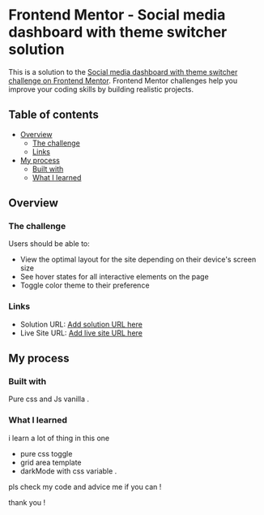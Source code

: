 # Frontend Mentor - Social media dashboard with theme switcher solution

This is a solution to the [Social media dashboard with theme switcher challenge on Frontend Mentor](https://www.frontendmentor.io/challenges/social-media-dashboard-with-theme-switcher-6oY8ozp_H). Frontend Mentor challenges help you improve your coding skills by building realistic projects. 

## Table of contents

- [Overview](#overview)
  - [The challenge](#the-challenge)
  - [Links](#links)
- [My process](#my-process)
  - [Built with](#built-with)
  - [What I learned](#what-i-learned)

## Overview

### The challenge

Users should be able to:

- View the optimal layout for the site depending on their device's screen size
- See hover states for all interactive elements on the page
- Toggle color theme to their preference

### Links

- Solution URL: [Add solution URL here]([https://www.frontendmentor.io/challenges/social-media-dashboard-with-theme-switcher-6oY8ozp_H/hub])
- Live Site URL: [Add live site URL here]([https://dolpheus89.github.io/ChallengeFrontendmentor.github.io/Defi%204%20-social-media-dashboard-with-theme-switcher-master/index.html])

## My process

### Built with

Pure css and Js vanilla .

### What I learned

i learn a lot of thing in this one

- pure css toggle
- grid area template
- darkMode with css variable .

pls check my code and advice me if you can !

thank you !


